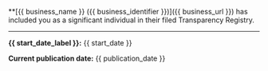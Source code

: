 **[{{ business_name }} ({{ business_identifier }})]({{ business_url }}) has included you as a significant individual in their filed Transparency Registry.

---

**{{ start_date_label }}:**
{{ start_date }}

**Current publication date:**
{{ publication_date }}
